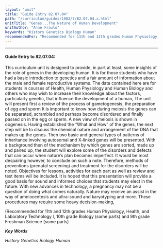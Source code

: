 ```yaml
---
layout: "unit"
title: "Guide Entry 82.07.04"
path: "/curriculum/guides/1982/7/82.07.04.x.html"
unitTitle: "Genes...The Nature of Human Development"
unitAuthor: "Anne Fraulo"
keywords: "History Genetics Biology Human"
recommendedFor: "Recommended for 11th and 12th grades Human Physiology, Health, and Laboratory Technology I, 10th grade Biology (some parts) and 9th grade Freshman Science (some parts"
---
```

<body>
<hr/>
<h4>
Guide Entry to 82.07.04:
</h4>
This curriculum unit is designed to provide, in part at least, some insights of the role of genes in the developing human.  It is for those students who have had a basic introduction to genetics and a fair amount of information about the male and female reproductive systems.  The data contained here are for students in courses of Health, Human Physiology and Human Biology and others who may wish to increase their knowledge about the factors, particularly genetic, that influence the development of a human, The unit will present first a review of the process of gametogenesis, the preparation of egg and sperm It is important to know how during meiosis the genes can be separated, scrambled and perhaps become disordered and finally passed on in the egg or sperm.  A new view of meiosis is shown in oogenesis. Having established the “What and How” of the genes, the next step will be to discuss the chemical nature and arrangement of the DNA that makes up the genes.  Then two basic and general types of patterns of inheritance involving autosomal and X-linked genes will be presented. With a background then of the mechanism by which genes are sorted, made up and paired up, the student will explore some of the disorders and defects that can occur when nature’s plan becomes imperfect.  It would be most despairing however, to conclude on such a note. Therefore, methods of preventions (prenatal screening) and treatment for the disorders will be noted.  Objectives for lessons, activities for each part as well as review and test items will be included.  It is hoped that this presentation will provide a good basis for sound and informed choices that students may elect in the future.  With new advances in technology, a pregnancy may not be a question of doing what comes naturally.  Nature may receive an assist in the way of amniocentesis and ultra-sound and karyotyping and more.  These procedures may require some heavy decision-making,
<p>
(Recommended for 11th and 12th grades Human Physiology, Health, and Laboratory Technology I, 10th grade Biology (some parts) and 9th grade Freshman Science (some parts)
</p>
<p>
<b>
<i>
Key Words
</i>
</b>
<br/>
</p>
<p>
<i>
History Genetics Biology Human
</i>
</p>
</body>